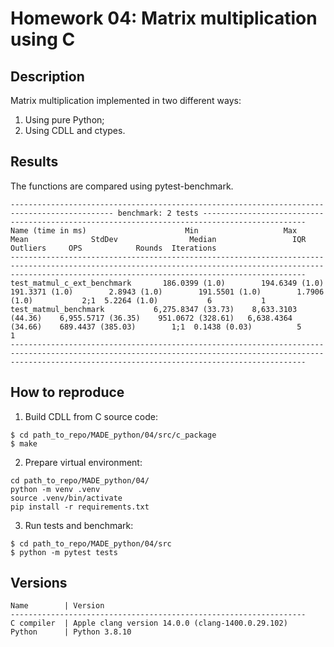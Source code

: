 # Homework 04: Matrix multiplication using C

## Description

Matrix multiplication implemented in two different ways:
1. Using pure Python;
2. Using CDLL and ctypes.

## Results 
The functions are compared using pytest-benchmark.

```
--------------------------------------------------------------------------------------------- benchmark: 2 tests ---------------------------------------------------------------------------------------------
Name (time in ms)                      Min                   Max                  Mean              StdDev                Median                 IQR            Outliers     OPS            Rounds  Iterations
--------------------------------------------------------------------------------------------------------------------------------------------------------------------------------------------------------------
test_matmul_c_ext_benchmark       186.0399 (1.0)        194.6349 (1.0)        191.3371 (1.0)        2.8943 (1.0)        191.5501 (1.0)        1.7906 (1.0)           2;1  5.2264 (1.0)           6           1
test_matmul_benchmark           6,275.8347 (33.73)    8,633.3103 (44.36)    6,955.5717 (36.35)    951.0672 (328.61)   6,638.4364 (34.66)    689.4437 (385.03)        1;1  0.1438 (0.03)          5           1
--------------------------------------------------------------------------------------------------------------------------------------------------------------------------------------------------------------
```

## How to reproduce
1. Build CDLL from C source code:
```commandline
$ cd path_to_repo/MADE_python/04/src/c_package
$ make
```
2. Prepare virtual environment:
```commandline
cd path_to_repo/MADE_python/04/
python -m venv .venv
source .venv/bin/activate
pip install -r requirements.txt
```

3. Run tests and benchmark:
```commandline
$ cd path_to_repo/MADE_python/04/src
$ python -m pytest tests
```

## Versions
```
Name        | Version
------------------------------------------------------------------
C compiler  | Apple clang version 14.0.0 (clang-1400.0.29.102)
Python      | Python 3.8.10 
```
